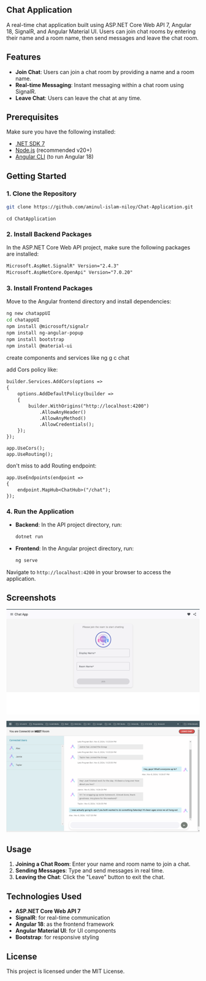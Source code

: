 ## Chat Application

A real-time chat application built using ASP.NET Core Web API 7, Angular 18, SignalR, and Angular Material UI. Users can join chat rooms by entering their name and a room name, then send messages and leave the chat room.

## Features

- **Join Chat**: Users can join a chat room by providing a name and a room name.
- **Real-time Messaging**: Instant messaging within a chat room using SignalR.
- **Leave Chat**: Users can leave the chat at any time.

## Prerequisites

Make sure you have the following installed:

- [.NET SDK 7](https://dotnet.microsoft.com/download/dotnet/7.0)
- [Node.js](https://nodejs.org/) (recommended v20+)
- [Angular CLI](https://angular.io/cli) (to run Angular 18)

## Getting Started

### 1. Clone the Repository

```bash
git clone https://github.com/aminul-islam-niloy/Chat-Application.git

```

```
cd ChatApplication
```

### 2. Install Backend Packages

In the ASP.NET Core Web API project, make sure the following packages are installed:

```xml
Microsoft.AspNet.SignalR" Version="2.4.3"
Microsoft.AspNetCore.OpenApi" Version="7.0.20"

```

### 3. Install Frontend Packages

Move to the Angular frontend directory and install dependencies:

```bash
ng new chatappUI
cd chatappUI
npm install @microsoft/signalr
npm install ng-angular-popup
npm install bootstrap
npm install @material-ui
```

create components and services like ng g c chat

add Cors policy like:

```
builder.Services.AddCors(options =>
{
    options.AddDefaultPolicy(builder =>
    {
        builder.WithOrigins("http://localhost:4200")
            .AllowAnyHeader()
            .AllowAnyMethod()
            .AllowCredentials();
    });
});

```

```
app.UseCors();
app.UseRouting();
```

don't miss to add Routing endpoint:

```
app.UseEndpoints(endpoint =>
{
    endpoint.MapHub<ChatHub>("/chat");
});
```

### 4. Run the Application

- **Backend**: In the API project directory, run:
  ```bash
  dotnet run
  ```
- **Frontend**: In the Angular project directory, run:
  ```bash
  ng serve
  ```

Navigate to `http://localhost:4200` in your browser to access the application.

## Screenshots

![Screenshot Description](./Chat%20Application/ChatAppUI/public/chat%20hub%20join.png)

![Screenshot Description](./Chat%20Application/ChatAppUI/public/meet%20room.png)

## Usage

1. **Joining a Chat Room**: Enter your name and room name to join a chat.
2. **Sending Messages**: Type and send messages in real time.
3. **Leaving the Chat**: Click the "Leave" button to exit the chat.

## Technologies Used

- **ASP.NET Core Web API 7**
- **SignalR**: for real-time communication
- **Angular 18**: as the frontend framework
- **Angular Material UI**: for UI components
- **Bootstrap**: for responsive styling

## License

This project is licensed under the MIT License.
